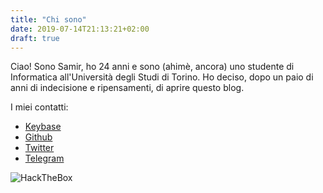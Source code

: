 ```yaml
---
title: "Chi sono"
date: 2019-07-14T21:13:21+02:00
draft: true
---
```


Ciao! Sono Samir, ho 24 anni e sono (ahimè, ancora) uno studente di Informatica
all'Università degli Studi di Torino. Ho deciso, dopo un paio di anni di
indecisione e ripensamenti, di aprire questo blog.

I miei contatti:
* [Keybase](https://keybase.io/samirettali)
* [Github](https://github.com/samirettali)
* [Twitter](https://twitter.com/samirettali)
* [Telegram](https://t.me/samirettali)

![HackTheBox](https://www.hackthebox.eu/badge/image/79342)

